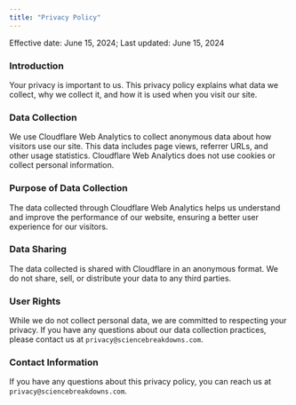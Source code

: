 ```yaml
---
title: "Privacy Policy"
---
```


Effective date: June 15, 2024; Last updated: June 15, 2024

### Introduction

Your privacy is important to us. This privacy policy explains what data we collect, why we collect it, and how it is used when you visit our site.

### Data Collection

We use Cloudflare Web Analytics to collect anonymous data about how visitors use our site. This data includes page views, referrer URLs, and other usage statistics. Cloudflare Web Analytics does not use cookies or collect personal information.

### Purpose of Data Collection

The data collected through Cloudflare Web Analytics helps us understand and improve the performance of our website, ensuring a better user experience for our visitors.

### Data Sharing

The data collected is shared with Cloudflare in an anonymous format. We do not share, sell, or distribute your data to any third parties.

### User Rights

While we do not collect personal data, we are committed to respecting your privacy. If you have any questions about our data collection practices, please contact us at `privacy@sciencebreakdowns.com`.

### Contact Information

If you have any questions about this privacy policy, you can reach us at `privacy@sciencebreakdowns.com`.

